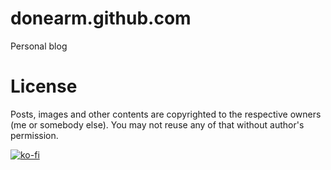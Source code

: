 donearm.github.com
==================

Personal blog

License
=======

Posts, images and other contents are copyrighted to the respective owners (me 
or somebody else). You may not reuse any of that without author's permission.

[![ko-fi](https://www.ko-fi.com/img/donate_sm.png)](https://ko-fi.com/W7W7KA0Z)
